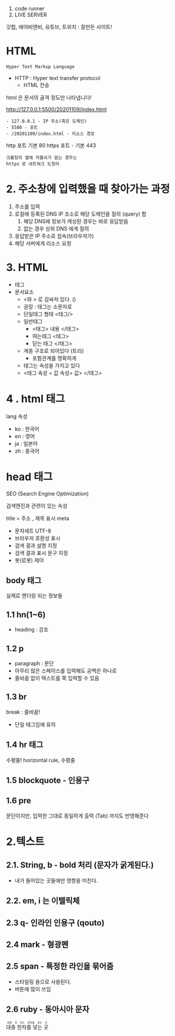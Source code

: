 1. code runner
2. LIVE SERVER


깃헙, 에어비앤비, 유튜브, 트위치
: 잘만든 사이트!


# HTML 

```html
Hyper Text Markup Language
```
- HTTP : Hyper text transfer protocol
  - HTML 전송



html 은 문서의 골격 정도만 나타냅니다!



http://127.0.0.1:5500/20201109/index.html


```
- 127.0.0.1 - IP 주소(혹은 도메인)
- 5500 - 포트
- /20201109/index.html - 리소스 경로
```


http 포트 기본 80
https 포트 - 기본 443

```
크롬창의 옆에 자물쇠가 없는 경우는
https 로 네트워크 도청이 
```


# 2. 주소창에 입력했을 때 찾아가는 과정

1. 주소를 입력
2. 로컬에 등록된 DNS IP 조소로 해당 도메인을 질의 (query) 함
   1. 해당 DNS에 정보가 캐싱된 경우는 바로 응답받음
   2. 없는 경우 상위 DNS 에게 질의
3. 응답받은 IP 주소로 접속(브라우저가)
4. 해당 서버에게 리소스 요청


# 3. HTML
- 태그
- 문서요소
  - <와 > 로 감싸저 있다. (<HTML>)
  - 권장 : 태그는 소문자로
  - 단일태그 형태 <태그/>
  - 일반태그
    - <태그> 내용 </태그>
    - 여는태그 <태그>
    - 닫는 태그 </태그>
  - 계층 구조로 되어있다 (트리)
    - 포함관계를 명확하게
  - 태그는 속성을 가지고 있다
  - <태그 속성 = 값  속성= 값> </태그>


# 4 . html 태그
lang 속성
- ko : 한국어
- en : 영어
- ja : 일본어
- zh : 중국어


# head 태그
SEO (Search Engine Optimization)

검색엔진과 관련이 있는 속성

title = 주소 , 제목 표시
meta
 - 문자세트 UTF-8
 - 브라우저 호환성 표시
 - 검색 결과 설명 지정
 - 검색 결과 표시 문구 지정
 - 봇(로봇) 제어

## body 태그

실제로 랜더링 되는 정보들

## 1.1 hn(1~6)
- heading : 강조 
## 1.2 p

- paragraph : 문단
- 아무리 많은 스페이스를 입력해도 공백은 하나로
- 줄바꿈 없이 텍스트를 쭉 입력할 수 있음


## 1.3 br <br />
break : 줄바꿈!
- 단일 태그임에 유의


## 1.4 hr 태그
수평줄!
horizontal rule, 수평줄

## 1.5 blockquote - 인용구


## 1.6 pre 
문단이지만, 입력한 그대로 동일하게 출력
(Tab) 까지도 반영해준다


# 2.텍스트

## 2.1. String, b - bold 처리 (문자가 굵게된다.)

- 내가 들어있는 곳들에만 영향을 미친다.


## 2.2. em, i 는 이텔릭체


## 2.3 q- 인라인 인용구 (qouto)

## 2.4 mark - 형광펜


## 2.5 span - 특정한 라인을 묶어줌

- 스타일링 용으로 사용된다.
- 버튼에 많이 쓰임


## 2.6 ruby - 동아시아 문자
<ruby>대충 한자를 넣는 곳 <rt>대충 뜻 또는 훈독을 넣는 곳</rt></ruby>